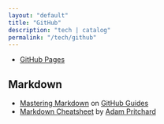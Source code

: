 ```yaml
---
layout: "default"
title: "GitHub"
description: "tech | catalog"
permalink: "/tech/github"
---
```


- [GitHub Pages](github-pages.md)

## Markdown

- [Mastering Markdown](https://guides.github.com/features/mastering-markdown/) on [GitHub Guides](https://guides.github.com/)
- [Markdown Cheatsheet](https://github.com/adam-p/markdown-here/wiki/Markdown-Cheatsheet) by [Adam Pritchard](https://github.com/adam-p)
